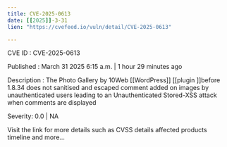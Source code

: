 ```yaml
---
title: CVE-2025-0613
date: [[2025]]-3-31
lien: "https://cvefeed.io/vuln/detail/CVE-2025-0613"

---
```


CVE ID : CVE-2025-0613

Published :  March 31
2025
6:15 a.m. | 1 hour
29 minutes ago

Description : The Photo Gallery by 10Web  [[WordPress]] [[plugin ]]before 1.8.34 does not sanitised and escaped comment added on images by unauthenticated users
leading to an Unauthenticated Stored-XSS attack when comments are displayed

Severity: 0.0 | NA

Visit the link for more details
such as CVSS details
affected products
timeline
and more...
